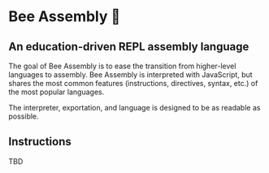 # Bee Assembly 🐝

## An education-driven REPL assembly language

The goal of Bee Assembly is to ease the transition from higher-level languages to assembly. Bee Assembly is interpreted with JavaScript, but shares the most common features (instructions, directives, syntax, etc.) of the most popular languages.

The interpreter, exportation, and language is designed to be as readable as possible.

## Instructions

TBD
